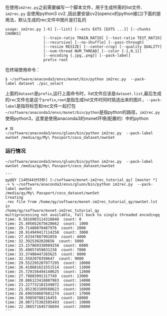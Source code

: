 在使用`im2rec.py`之前需要编写一个脚本文件，用于生成所需的list文件．
`im2rec.py` 会使用python3 cv2
,因此要安装cv2(opencv的python接口)下面的是用法，默认生成的rec文件中图片是打乱的

```{.python .input .}
usage: im2rec.py [-h] [--list] [--exts EXTS [EXTS ...]] [--chunks CHUNKS]
                 [--train-ratio TRAIN_RATIO] [--test-ratio TEST_RATIO]
                 [--recursive] [--no-shuffle] [--pass-through]
                 [--resize RESIZE] [--center-crop] [--quality QUALITY]
                 [--num-thread NUM_THREAD] [--color {-1,0,1}]
                 [--encoding {.jpg,.png}] [--pack-label]
                 prefix root
```

在终端使用命令：

```{.python .input}
$ ~/software/anaconda3/envs/mxnet/bin/python im2rec.py  --pack-
label dataset ./pic_select
````
上面的`dataset`是`prefix`,运行上面命令时，list文件应该是`dataset.list`,最后生成的`rec`文件也是这个`prefix`,`root`是指生成list文件时同时挑选出来的图片，`--pack-
label`是指将标签和rec文件一起打包<br>
`~/software/anaconda3/envs/mxnet/bin/python`是指python的路径，`im2rec.py`
使用python3，这里是使用anaconda3的mxnet环境(配置的）中的python

```{.python .input}
# 将
~/software/anaconda3/envs/gluon/bin/python im2rec.py  --pack-label ownSet /media/qy/My\ Passport/coco_dataset/ownSet
```

### 运行情况

```{.python .input}
~/software/anaconda3/envs/gluon/bin/python im2rec.py  --pack-label ownSet /media/qy/My\ Passport/coco_dataset/ownSet
```

```{.python .input}
'''
qy@QY [14时44分55秒] [~/software/mxnet-im2rec_tutorial_qy] [master *]
-> % ~/software/anaconda3/envs/gluon/bin/python im2rec.py  --pack-label ownSet
/media/qy/My\ Passport/coco_dataset/ownSet                            
Creating
.rec file from /home/qy/software/mxnet-im2rec_tutorial_qy/ownSet.lst in
/home/qy/software/mxnet-im2rec_tutorial_qy
multiprocessing not available, fall back to single threaded encodingq
time: 0.5816903114318848  count: 0
time: 25.495652675628662  count: 1000
time: 29.71488070487976  count: 2000
time: 28.914949417114258  count: 3000
time: 27.63347887992859  count: 4000
time: 32.3925302028656  count: 5000
time: 23.157869338989258  count: 6000
time: 35.49057459831238  count: 7000
time: 33.37408447265625  count: 8000
time: 32.5582070350647  count: 9000
time: 29.552295207977295  count: 10000
time: 26.418681621551514  count: 11000
time: 25.729156494140625  count: 12000
time: 27.79803991317749  count: 13000
time: 28.886123418807983  count: 14000
time: 23.227732181549072  count: 15000
time: 21.852363109588623  count: 16000
time: 26.696550607681274  count: 17000
time: 20.59850788116455  count: 18000
time: 20.907175302505493  count: 19000
time: 22.386571645736694  count: 20000
'''
```
